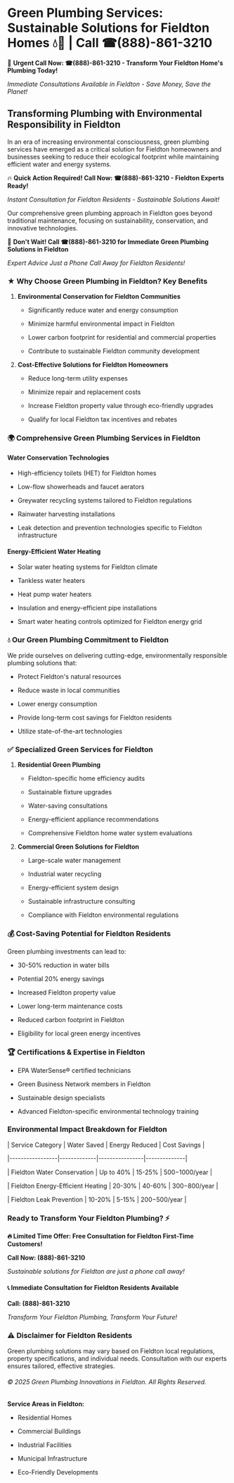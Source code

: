 # Green Plumbing Services: Sustainable Solutions for Fieldton Homes 💧🌿 | Call ☎(888)-861-3210

🚨 **Urgent Call Now: ☎(888)-861-3210 - Transform Your Fieldton Home's Plumbing Today!**
*Immediate Consultations Available in Fieldton - Save Money, Save the Planet!*

## Transforming Plumbing with Environmental Responsibility in Fieldton

In an era of increasing environmental consciousness, green plumbing services have emerged as a critical solution for Fieldton homeowners and businesses seeking to reduce their ecological footprint while maintaining efficient water and energy systems. 

🔥 **Quick Action Required! Call Now: ☎(888)-861-3210 - Fieldton Experts Ready!**
*Instant Consultation for Fieldton Residents - Sustainable Solutions Await!*

Our comprehensive green plumbing approach in Fieldton goes beyond traditional maintenance, focusing on sustainability, conservation, and innovative technologies.

🚨 **Don't Wait! Call ☎(888)-861-3210 for Immediate Green Plumbing Solutions in Fieldton**
*Expert Advice Just a Phone Call Away for Fieldton Residents!*

### ★ Why Choose Green Plumbing in Fieldton? Key Benefits

1. **Environmental Conservation for Fieldton Communities** 
   - Significantly reduce water and energy consumption
   - Minimize harmful environmental impact in Fieldton
   - Lower carbon footprint for residential and commercial properties
   - Contribute to sustainable Fieldton community development

2. **Cost-Effective Solutions for Fieldton Homeowners** 
   - Reduce long-term utility expenses
   - Minimize repair and replacement costs
   - Increase Fieldton property value through eco-friendly upgrades
   - Qualify for local Fieldton tax incentives and rebates

### 🌍 Comprehensive Green Plumbing Services in Fieldton

#### Water Conservation Technologies
- High-efficiency toilets (HET) for Fieldton homes
- Low-flow showerheads and faucet aerators
- Greywater recycling systems tailored to Fieldton regulations
- Rainwater harvesting installations
- Leak detection and prevention technologies specific to Fieldton infrastructure

#### Energy-Efficient Water Heating
- Solar water heating systems for Fieldton climate
- Tankless water heaters
- Heat pump water heaters
- Insulation and energy-efficient pipe installations
- Smart water heating controls optimized for Fieldton energy grid

### 💧 Our Green Plumbing Commitment to Fieldton

We pride ourselves on delivering cutting-edge, environmentally responsible plumbing solutions that:
- Protect Fieldton's natural resources
- Reduce waste in local communities
- Lower energy consumption
- Provide long-term cost savings for Fieldton residents
- Utilize state-of-the-art technologies

### ✅ Specialized Green Services for Fieldton

1. **Residential Green Plumbing**
   - Fieldton-specific home efficiency audits
   - Sustainable fixture upgrades
   - Water-saving consultations
   - Energy-efficient appliance recommendations
   - Comprehensive Fieldton home water system evaluations

2. **Commercial Green Solutions for Fieldton**
   - Large-scale water management
   - Industrial water recycling
   - Energy-efficient system design
   - Sustainable infrastructure consulting
   - Compliance with Fieldton environmental regulations

### 💰 Cost-Saving Potential for Fieldton Residents

Green plumbing investments can lead to:
- 30-50% reduction in water bills
- Potential 20% energy savings
- Increased Fieldton property value
- Lower long-term maintenance costs
- Reduced carbon footprint in Fieldton
- Eligibility for local green energy incentives

### 🏆 Certifications & Expertise in Fieldton

- EPA WaterSense® certified technicians
- Green Business Network members in Fieldton
- Sustainable design specialists
- Advanced Fieldton-specific environmental technology training

### Environmental Impact Breakdown for Fieldton

| Service Category | Water Saved | Energy Reduced | Cost Savings |
|-----------------|-------------|----------------|--------------|
| Fieldton Water Conservation | Up to 40% | 15-25% | $500-$1000/year |
| Fieldton Energy-Efficient Heating | 20-30% | 40-60% | $300-$800/year |
| Fieldton Leak Prevention | 10-20% | 5-15% | $200-$500/year |

### Ready to Transform Your Fieldton Plumbing? ⚡

**🔥 Limited Time Offer: Free Consultation for Fieldton First-Time Customers!**

**Call Now: (888)-861-3210**
*Sustainable solutions for Fieldton are just a phone call away!*

#### 📞 Immediate Consultation for Fieldton Residents Available

**Call: (888)-861-3210**
*Transform Your Fieldton Plumbing, Transform Your Future!*

### ⚠️ Disclaimer for Fieldton Residents

Green plumbing solutions may vary based on Fieldton local regulations, property specifications, and individual needs. Consultation with our experts ensures tailored, effective strategies.

###### © 2025 Green Plumbing Innovations in Fieldton. All Rights Reserved.

**Service Areas in Fieldton:** 
- Residential Homes
- Commercial Buildings
- Industrial Facilities
- Municipal Infrastructure
- Eco-Friendly Developments